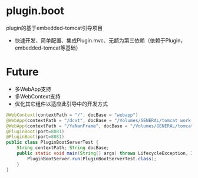 # plugin.boot
 plugin的基于embedded-tomcat引导项目
* 快速开发、简单配置、集成Plugin.mvc、无额为第三依赖（依赖于Plugin，embedded-tomcat等基础）
# Future
* 多WebApp支持
* 多WebContext支持
* 优化其它组件以适应此引导中的开发方式
```java
@WebContext(contextPath = "/", docBase = "webapp")
@WebApp(contextPath = "/dcxt", docBase = "/Volumes/GENERAL/tomcat work groups/apache-tomcat-8.0.52/webapps/dcxt")
@WebApp(contextPath = "/YaNanFrame", docBase = "/Volumes/GENERAL/tomcat work groups/apache-tomcat-8.0.53/webapps/YaNanFrame")
@PluginBoot(port=8081)
@PluginBoot(port=8081)
public class PluginBootServerTest {
	String contextPath; String docBase;
	public static void main(String[] args) throws LifecycleException, IOException {
		PluginBootServer.run(PluginBootServerTest.class);
	}
}

```
